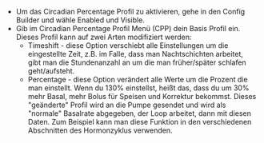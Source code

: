 * Um das Circadian Percentage Profil zu aktivieren, gehe in den Config Builder und wähle Enabled und Visible.
* Gib im Circadian Percentage Profil Menü (CPP) dein Basis Profil ein. Dieses Profil kann auf zwei Arten modifiziert werden:
  * Timeshift - diese Option verschiebt alle Einstellungen um die eingestellte Zeit, z.B. im Falle, dass man Nachtschichten arbeitet, gibt man die Stundenanzahl an um die man früher/später schlafen geht/aufsteht.
  * Percentage - diese Option verändert alle Werte um die Prozent die man einstellt. Wenn du 130% einstellst, heißt das, dass du um 30% mehr Basal, mehr Bolus für Speisen und Korrektur bekommst. Dieses "geänderte" Profil wird an die Pumpe gesendet und wird als "normale" Basalrate abgegeben, der Loop arbeitet, dann mit diesen Daten. Zum Beispiel kann man diese Funktion in den verschiedenen Abschnitten des Hormonzyklus verwenden.

